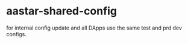 # aastar-shared-config
for internal config update and all DApps use the same test and prd dev configs.
